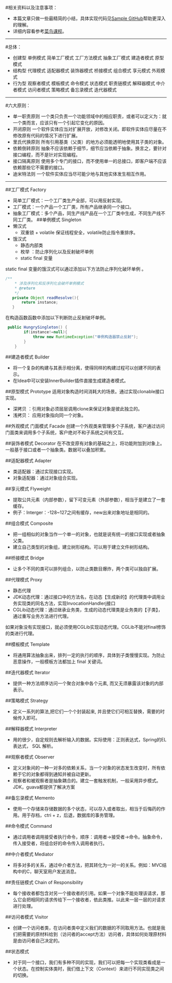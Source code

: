 #相关资料以及注意事项：
- 本篇文章只做一些最精简的小结，具体实现代码见[Sample GitHub](https://github.com/BzCoder/JavaStudy/tree/master/src/main/java/com/designpatterns/)帮助更深入的理解。
- 详细内容看参考[菜鸟课程](http://www.runoob.com/design-pattern/design-pattern-tutorial.html)。
---
#总体：
- 创建型 
单例模式 简单工厂模式 工厂方法模式 抽象工厂模式 建造者模式 原型模式
- 结构型
 代理模式 适配器模式 装饰器模式 桥接模式 组合模式 享元模式 外观模式
- 行为型
观察者模式 模板模式 命令模式 状态模式 职责链模式 解释器模式 中介者模式 访问者模式 策略模式 备忘录模式 迭代器模式
---
#六大原则：
- 单一职责原则
一个类只负责一个功能领域中的相应职责，或者可以定义为：就一个类而言，应该只有一个引起它变化的原因。
- 开闭原则
一个软件实体应当对扩展开放，对修改关闭。即软件实体应尽量在不修改原有代码的情况下进行扩展。
- 里氏代换原则
所有引用基类（父类）的地方必须能透明地使用其子类的对象。
- 依赖倒转原则
抽象不应该依赖于细节，细节应当依赖于抽象。换言之，要针对接口编程，而不是针对实现编程。
- 接口隔离原则
使用多个专门的接口，而不使用单一的总接口，即客户端不应该依赖那些它不需要的接口。
- 迪米特法则
一个软件实体应当尽可能少地与其他实体发生相互作用。
---
##工厂模式 Factory
   - 简单工厂模式：一个工厂类生产全部，可以用反射实现。
   - 工厂模式：一个产品一个工厂类，所有产品继承同一个接口。
   - 抽象工厂模式：多个产品，同生产线产品在一个工厂类中生成，不同生产线不同工厂类。
##单例模式 Singleton
  - 懒汉式
     - 双重锁 + volatile 保证线程安全，volatile防止指令重排序。
  - 饿汉式
     - 静态内部类
     - 枚举 ：防止序列化以及反射破坏单例
     - static final 变量

static final 变量的饿汉式可以通过添加以下方法防止序列化破环单例 。
 ```java
 /**
     * 涉及序列化和反序列化会破坏单例模式
     * @return
     */
    private Object readResolve(){
        return instance;
    }
```
在构造函数函数中添加以下判断防止反射破坏单例。
```java
 public HungrySingleton() {
        if(instance!=null){
            throw new RuntimeException("单例构造器禁止反射");
        }
    }
```
##建造者模式 Builder
- 将一个复杂的构建与其表示相分离，使得同样的构建过程可以创建不同的表示。
- 在Idea中可以安装InnerBuilder插件直接生成建造者模式。

##原型模式 Prototype
适用对象构造时间消耗大的场景。通过实现clonable接口实现。
- 深拷贝 ：引用对象必须层层调用clone来保证对象是彼此独立的。
- 浅拷贝： 应用对象指向同一个对象。

##外观模式 门面模式 Facade
创建一个外观类来管理多个子系统，客户通过访问门面类来调用多个子系统，客户绝对不和子系统之间有交互。

##装饰者模式 Decorator
在不改变原有对象的基础之上，将功能附加到对象上。一般基于接口或者一个抽象类。数据可以叠加积累。

##适配器模式 Adapter
- 类适配器：通过实现接口实现。
- 对象适配器：通过对象组合实现。

##享元模式 Flyweight
- 提取公共元素（内部参数），留下可变元素（外部参数），相当于是建立了一套缓存。
- 例子：Interger：-128~127之间有缓存，new出来对象地址是相同的。

##组合模式 Composite
- 把一组相似的对象当作一个单一的对象，也就是说有统一的接口实现或者抽象父类。
- 建立自己类型的对象组，建立树形结构。可以用于建立文件树形结构。

##桥接模式 Bridge
- 让多个不同的类可以排列组合，以防止类数目爆炸，两个类可以独自扩展。

##代理模式 Proxy
- 静态代理
- JDK动态代理：通过接口中的方法名，在动态【生成新的】的代理类中调用业务实现类的同名方法，实现InvocationHandlerj接口
- CGLib动态代理：通过继承业务类，生成的动态代理类是业务类的【子类】，通过重写业务方法进行代理。

如果对象没有实现接口，就必须使用CGLib实现动态代理。CGLib不能对final修饰的类进行代理。

##模板模式 Template 
- 将通用算法抽象出来，排列一定的执行的顺序，具体到子类慢慢实现。为防止恶意操作，一般模板方法都加上 final 关键词。

##迭代器模式 Iterator
- 提供一种方法顺序访问一个聚合对象中各个元素, 而又无须暴露该对象的内部表示。

##策略模式 Strategy 
- 定义一系列的算法,把它们一个个封装起来, 并且使它们可相互替换，需要的时候传入即可。

##解释器模式 Interpreter
- 用的很少，自定规则去解析输入的数据。实际使用：正则表达式，Spring的EL表达式， SQL 解析。

##观察者模式 Observer
- 定义对象间的一种一对多的依赖关系，当一个对象的状态发生改变时，所有依赖于它的对象都得到通知并被自动更新。
-  观察者和被观察者是抽象耦合的。建立一套触发机制，一般采用异步模式。JDK，guava都提供了解决方案

##备忘录模式 Memento
- 使用一个存储来存储数据的多个状态，可以存入或者取出，相当于后悔药的作用。用于存档，ctri + z，后退，数据库的事务管理。 

##命令模式 Command
- 通过调用者调用接受者执行命令，顺序：调用者→接受者→命令。抽象命令，传入接受者，将组合好的命令传入调用者执行。

##中介者模式 Mediator 
- 将多对多的关系，通过中介者方法，把其转化为一对一的关系。例如：MVC结构中的C，聊天室用户发送消息。

##责任链模式 Chain of Responsibility
- 每个接收者都包含对另一个接收者的引用。如果一个对象不能处理该请求，那么它会把相同的请求传给下一个接收者，依此类推。以此来一层一层的对请求进行处理。

##访问者模式 Visitor
- 创建一个访问者类，在访问者类中定义我们的数据的不同取用方法。也就是我们把需要的原材料给到（访问者的accept方法）访问者，具体如何处理原材料是由访问者自己决定的。

##状态模式 
- 对于同一个接口，我们有多种不同的实现，我们可以把每一个实现类看成是一个状态。在控制实体类时，我们借上下文（Context）来进行不同实现类之间的切换。